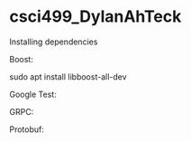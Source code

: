 # csci499_DylanAhTeck

Installing dependencies

Boost:

  sudo apt install libboost-all-dev
  
Google Test:


GRPC:


Protobuf:
